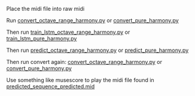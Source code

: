 Place the midi file into raw midi

Run  [convert_octave_range_harmony.py](../src/convert_octave_range_harmony.py) or [convert_pure_harmony.py](../src/convert_pure_harmony.py) 

Then run [train_lstm_octave_range_harmony.py](../src/train_lstm_octave_range_harmony.py) or [train_lstm_pure_harmony.py](../src/train_lstm_pure_harmony.py)

Then run [predict_octave_range_harmony.py](../src/predict_octave_range_harmony.py) or [predict_pure_harmony.py](../src/predict_pure_harmony.py)

Then run convert again: [convert_octave_range_harmony.py](../src/convert_octave_range_harmony.py) or [convert_pure_harmony.py](../src/convert_pure_harmony.py) 

Use something like musescore to play the midi file found in [predicted_sequence_predicted.mid](../src/data/reconstructed_midi/predicted_sequence_predicted.mid)
